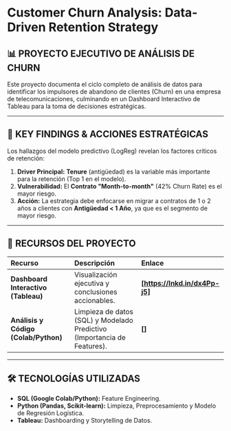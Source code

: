 # Customer Churn Analysis: Data-Driven Retention Strategy

## 📊 PROYECTO EJECUTIVO DE ANÁLISIS DE CHURN

Este proyecto documenta el ciclo completo de análisis de datos para identificar los impulsores de abandono de clientes (Churn) en una empresa de telecomunicaciones, culminando en un Dashboard Interactivo de Tableau para la toma de decisiones estratégicas.

---

## 🎯 KEY FINDINGS & ACCIONES ESTRATÉGICAS

Los hallazgos del modelo predictivo (LogReg) revelan los factores críticos de retención:

1. **Driver Principal:** **Tenure** (antigüedad) es la variable más importante para la retención (Top 1 en el modelo).
2. **Vulnerabilidad:** El **Contrato "Month-to-month"** (42% Churn Rate) es el mayor riesgo.
3. **Acción:** La estrategia debe enfocarse en migrar a contratos de 1 o 2 años a clientes con **Antigüedad < 1 Año**, ya que es el segmento de mayor riesgo.

---

## 🔗 RECURSOS DEL PROYECTO

| Recurso | Descripción | Enlace |
| :--- | :--- | :--- |
| **Dashboard Interactivo (Tableau)** | Visualización ejecutiva y conclusiones accionables. | **[https://lnkd.in/dx4Pp-j5]** |
| **Análisis y Código (Colab/Python)** | Limpieza de datos (SQL) y Modelado Predictivo (Importancia de Features). | **[]** |

---

## 🛠️ TECNOLOGÍAS UTILIZADAS

- **SQL (Google Colab/Python):** Feature Engineering.
- **Python (Pandas, Scikit-learn):** Limpieza, Preprocesamiento y Modelo de Regresión Logística.
- **Tableau:** Dashboarding y Storytelling de Datos.
